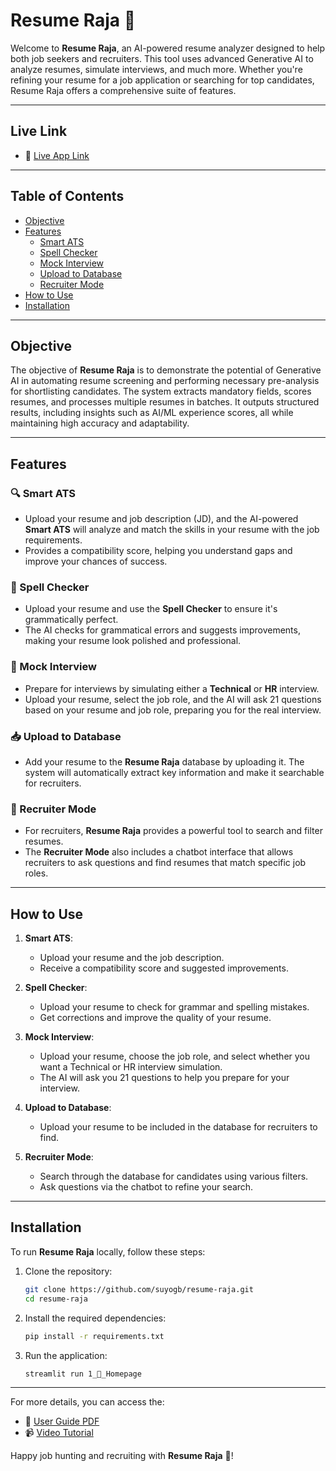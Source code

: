 
# Resume Raja 👑

Welcome to **Resume Raja**, an AI-powered resume analyzer designed to help both job seekers and recruiters. This tool uses advanced Generative AI to analyze resumes, simulate interviews, and much more. Whether you're refining your resume for a job application or searching for top candidates, Resume Raja offers a comprehensive suite of features.

---

## Live Link
- 🔴 [Live App Link](https://resume-raja.streamlit.app/)


---

## Table of Contents
- [Objective](#objective)
- [Features](#features)
  - [Smart ATS](#smart-ats)
  - [Spell Checker](#spell-checker)
  - [Mock Interview](#mock-interview)
  - [Upload to Database](#upload-to-database)
  - [Recruiter Mode](#recruiter-mode)
- [How to Use](#how-to-use)
- [Installation](#installation)

---

## Objective
The objective of **Resume Raja** is to demonstrate the potential of Generative AI in automating resume screening and performing necessary pre-analysis for shortlisting candidates. The system extracts mandatory fields, scores resumes, and processes multiple resumes in batches. It outputs structured results, including insights such as AI/ML experience scores, all while maintaining high accuracy and adaptability.

---

## Features

### 🔍 Smart ATS
- Upload your resume and job description (JD), and the AI-powered **Smart ATS** will analyze and match the skills in your resume with the job requirements.
- Provides a compatibility score, helping you understand gaps and improve your chances of success.
  
### 📝 Spell Checker
- Upload your resume and use the **Spell Checker** to ensure it's grammatically perfect.
- The AI checks for grammatical errors and suggests improvements, making your resume look polished and professional.

### 🎤 Mock Interview
- Prepare for interviews by simulating either a **Technical** or **HR** interview.
- Upload your resume, select the job role, and the AI will ask 21 questions based on your resume and job role, preparing you for the real interview.

### 📥 Upload to Database
- Add your resume to the **Resume Raja** database by uploading it. The system will automatically extract key information and make it searchable for recruiters.

### 👥 Recruiter Mode
- For recruiters, **Resume Raja** provides a powerful tool to search and filter resumes.
- The **Recruiter Mode** also includes a chatbot interface that allows recruiters to ask questions and find resumes that match specific job roles.

---

## How to Use
1. **Smart ATS**:
   - Upload your resume and the job description.
   - Receive a compatibility score and suggested improvements.

2. **Spell Checker**:
   - Upload your resume to check for grammar and spelling mistakes.
   - Get corrections and improve the quality of your resume.

3. **Mock Interview**:
   - Upload your resume, choose the job role, and select whether you want a Technical or HR interview simulation.
   - The AI will ask you 21 questions to help you prepare for your interview.

4. **Upload to Database**:
   - Upload your resume to be included in the database for recruiters to find.

5. **Recruiter Mode**:
   - Search through the database for candidates using various filters.
   - Ask questions via the chatbot to refine your search.

---

## Installation

To run **Resume Raja** locally, follow these steps:

1. Clone the repository:
    ```bash
    git clone https://github.com/suyogb/resume-raja.git
    cd resume-raja
    ```

2. Install the required dependencies:
    ```bash
    pip install -r requirements.txt
    ```

3. Run the application:
    ```bash
    streamlit run 1_👑_Homepage
    ```

---

For more details, you can access the:
- 📄 [User Guide PDF](https://github.com/SuyogB/Resume-Raja/blob/main/User%20Manual.pdf)
- 📹 [Video Tutorial](https://youtu.be/vl_qCcsJ2HE)

Happy job hunting and recruiting with **Resume Raja** 👑!
